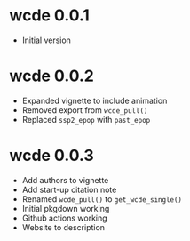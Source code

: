 # wcde 0.0.1

* Initial version

# wcde 0.0.2

* Expanded vignette to include animation
* Removed export from `wcde_pull()`
* Replaced `ssp2_epop` with `past_epop`

# wcde 0.0.3

* Add authors to vignette
* Add start-up citation note
* Renamed `wcde_pull()` to `get_wcde_single()`
* Initial pkgdown working
* Github actions working
* Website to description

